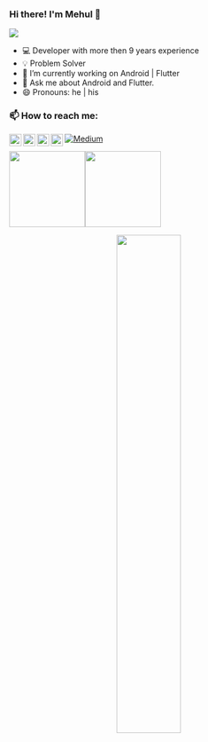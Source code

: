 ### Hi there! I'm Mehul 👋

![](https://komarev.com/ghpvc/?username=MehulKK&color=blue&style=flat)

- 💻 Developer with more then 9 years experience
- 💡 Problem Solver
- 🔭 I’m currently working on Android | Flutter
- 💬 Ask me about Android and Flutter.
- 😄 Pronouns: he | his


### 📫 How to reach me:

<a href="https://github.com/MehulKK">
  <img align="left" alt="Mehul Kabaria | Github" width="22px" src="https://raw.githubusercontent.com/peterthehan/peterthehan/master/assets/github.svg" />
</a>
<a href="https://twitter.com/mehul_kabaria">
  <img align="left" alt="Mehul Kabaria | Twitter" width="22px" src="https://raw.githubusercontent.com/peterthehan/peterthehan/master/assets/twitter.svg" />
</a>
<a href="https://in.linkedin.com/in/mehul-kabaria-ba293815">
  <img align="left" alt="Mehul Kabaria's LinkedIN" width="22px" src="https://raw.githubusercontent.com/peterthehan/peterthehan/master/assets/linkedin.svg" />
</a>
<a href="https://stackoverflow.com/users/1343788/mehul-kabaria">
  <img align="left" alt="Mehul Kabaria's StackOverflow" width="22px" src="https://upload.wikimedia.org/wikipedia/commons/e/ef/Stack_Overflow_icon.svg" />
</a>

<p><a href="https://medium.com/@MehulKabaria" target="_blank"><img alt="Medium" src="https://img.shields.io/badge/medium-%2312100E.svg?&style=for-the-badge&logo=medium&logoColor=white" /></a>
</p>

<img height="137px" src="https://github-readme-stats.vercel.app/api?username=MehulKK&hide_title=true&hide_border=true&show_icons=true&include_all_commits=true&count_private=true&line_height=21&text_color=000&icon_color=000&bg_color=0,ea6161,ffc64d,fffc4d,52fa5a&theme=graywhite" /><!-- wi*quL3fcV --><img height="137px" src="https://github-readme-stats.vercel.app/api/top-langs/?username=MehulKK&hide=html&hide_title=true&hide_border=true&layout=compact&langs_count=6&exclude_repo=comp426,Redventures-Movie-Quotes&text_color=000&icon_color=fff&bg_color=0,52fa5a,4dfcff,c64dff&theme=graywhite" />

<p align="center">
  <a href="https://github.com/MehulKK"><span>
    <img width="48%" src="https://github-readme-streak-stats.herokuapp.com/?user=MehulKK&theme=radical" />
    </span></a>
</p>
</div>
